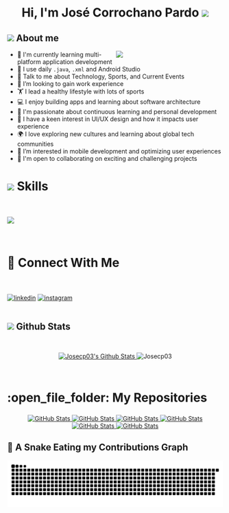 <h1 align="center"><b>Hi, I'm José Corrochano Pardo</b> <img src="https://media.giphy.com/media/hvRJCLFzcasrR4ia7z/giphy.gif" width="35"></h1>

## <picture><img src = "https://github.com/7oSkaaa/7oSkaaa/blob/main/Images/about_me.gif?raw=true" width = 50px></picture> About me

<picture> 
  <img align="right" src="https://user-images.githubusercontent.com/81328619/213875785-400ae517-156b-4aca-a787-bac75d84c393.gif" width="250px">
</picture>

<ul>
  <li>🌱 I'm currently learning multi-platform application development</li>
  <li>🤔 I use daily <code>.java</code>, <code>.xml</code> and Android Studio</li>
  <li>💬 Talk to me about Technology, Sports, and Current Events</li>
  <li>👯 I’m looking to gain work experience</li>
  <li>🏋️ I lead a healthy lifestyle with lots of sports</li>
  <li>💻 I enjoy building apps and learning about software architecture</li>
  <li>📖 I'm passionate about continuous learning and personal development</li>
  <li>🎨 I have a keen interest in UI/UX design and how it impacts user experience</li>
  <li>🌍 I love exploring new cultures and learning about global tech communities</li>
  <li>📱 I’m interested in mobile development and optimizing user experiences</li>
  <li>🤝 I'm open to collaborating on exciting and challenging projects</li>
</ul>

<h2 style="font-size: 28px; font-weight: bold;">
  <img src="https://media2.giphy.com/media/QssGEmpkyEOhBCb7e1/giphy.gif?cid=ecf05e47a0n3gi1bfqntqmob8g9aid1oyj2wr3ds3mg700bl&rid=giphy.gif" width="25">
  Skills
</h2>

</br>
<p>
  <a href="https://skillicons.dev">
    <img src="https://skillicons.dev/icons?i=java,androidstudio,html,css,js,mysql,git,github,py,linux,windows,vscode,eclipse" />
  </a>
</p>
</br>

<h2 style="font-size: 28px; font-weight: bold;">🤝 Connect With Me</h2>

</br>
<p>
<a href="https://www.linkedin.com/in/jos%C3%A9-corrochano-pardo-7846162b6/" target="blank"><img align="center" src="https://user-images.githubusercontent.com/88904952/234979284-68c11d7f-1acc-4f0c-ac78-044e1037d7b0.png" alt="linkedin" height="50" width="50" /></a>
<a href="https://www.instagram.com/joseecp03/" target="blank"><img align="center" src="https://user-images.githubusercontent.com/88904952/234981169-2dd1e58f-4b7e-468c-8213-034ba62156c3.png" alt="instagram" height="50" width="50" /></a>
</br>
</br>

<h2>
  <img src="https://media.giphy.com/media/iY8CRBdQXODJSCERIr/giphy.gif" width="35"> Github Stats
</h2>

</br>
<p align="center">
    <a href="https://github.com/anuraghazra/github-readme-stats">
        <img alt="Josecp03's Github Stats" src="https://github-readme-stats.vercel.app/api?username=Josecp03&show_icons=true&count_private=true&locale=en&theme=tokyonight&layout=compact" height="230px"/>
    </a>
    <img src="https://github-readme-stats.vercel.app/api/top-langs?username=Josecp03&langs_count=10&show_icons=true&locale=en&theme=tokyonight" alt="Josecp03" height="230px"/>
</p>
</br>

<h2 style="font-size: 28px; font-weight: bold;">:open_file_folder: My Repositories </h2>

<div>
  <p align="center">
  	<a href="https://github.com/Josecp03/1DAM">
      <img src="https://github-readme-stats.vercel.app/api/pin/?username=Josecp03&repo=1DAM&theme=tokyonight" alt="GitHub Stats" />
    </a>
    <a href="https://github.com/Josecp03/2DAM">
      <img src="https://github-readme-stats.vercel.app/api/pin/?username=Josecp03&repo=2DAM&theme=tokyonight" alt="GitHub Stats" />
    </a>
    <a href="https://github.com/Josecp03/Corrochano_JoseIMDbAPP">
      <img src="https://github-readme-stats.vercel.app/api/pin/?username=Josecp03&repo=Corrochano_JoseIMDbAPP&theme=tokyonight" alt="GitHub Stats" />
    </a>
    <a href="https://github.com/Josecp03/Proyecto_1DAM">
      <img src="https://github-readme-stats.vercel.app/api/pin/?username=Josecp03&repo=Proyecto_1DAM&theme=tokyonight" alt="GitHub Stats" />
    </a>
    <a href="https://github.com/Josecp03/CursoHTML">
      <img src="https://github-readme-stats.vercel.app/api/pin/?username=Josecp03&repo=CursoHTML&theme=tokyonight" alt="GitHub Stats" />
    </a>
    <a href="https://github.com/Josecp03/Language_Learning">
      <img src="https://github-readme-stats.vercel.app/api/pin/?username=Josecp03&repo=Language_Learning&theme=tokyonight" alt="GitHub Stats" />
    </a>
  </p>
</div>

## 🐍 A Snake Eating my Contributions Graph
	
<p align = "center">
	<img src = "https://github.com/7oSkaaa/7oSkaaa/blob/output/github-contribution-grid-snake.svg?" alt = "Snake Game"/>
</p>




